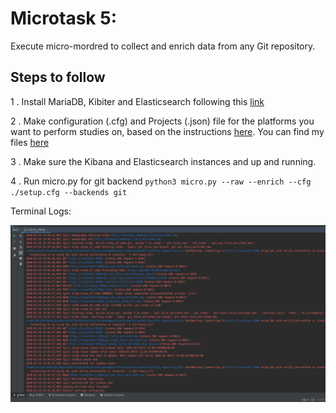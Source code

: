 # Microtask 5:

Execute micro-mordred to collect and enrich data from any Git repository.

## Steps to follow

1 . Install MariaDB, Kibiter and Elasticsearch following this [link](https://github.com/chaoss/grimoirelab-sirmordred/blob/master/Getting-Started.md#source-code-and-docker-)

2 . Make configuration (.cfg) and Projects (.json) file for the platforms you want to perform studies on, based on the instructions [here](https://github.com/chaoss/grimoirelab-sirmordred#setupcfg-). 
    You can find my files [here](./files)

3 . Make sure the Kibana and Elasticsearch instances and up and running.

4 . Run micro.py for git backend 
`python3 micro.py --raw --enrich --cfg ./setup.cfg --backends git`
 

Terminal Logs:

<img src="./images/logs.png" width="800" alt="Logs">












